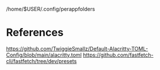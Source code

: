/home/$USER/.config/perappfolders

# References

https://github.com/TwiggieSmallz/Default-Alacritty-TOML-Config/blob/main/alacritty.toml
https://github.com/fastfetch-cli/fastfetch/tree/dev/presets
